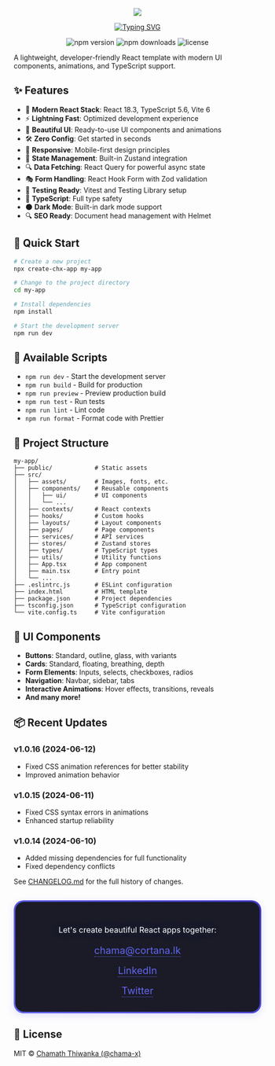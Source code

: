 <div align="center">
  <img src="https://capsule-render.vercel.app/api?type=waving&height=300&text=create-chx-app&color=0:6366F1,50:4F46E5,100:4338CA&fontColor=ffffff&fontSize=60&desc=Modern%20React%20Template%20Generator&descAlignY=65&animation=fadeIn">

<a href="https://git.io/typing-svg"><img src="https://readme-typing-svg.herokuapp.com?font=Montserrat&weight=600&duration=4002&pause=1000&color=6366F1&width=435&separator=%3C&lines=React+%C3%97+TypeScript+%3D+Modern%20Development%3CI+don%E2%80%99t+just+create+templates;%3CI+elevate+development+experience.%3C%3CLet%E2%80%99s+create+beautiful+apps+together.+%E2%9C%A8" alt="Typing SVG" /></a>

  <p>
    <img src="https://img.shields.io/npm/v/create-chx-app?style=for-the-badge&color=6366F1" alt="npm version">
    <img src="https://img.shields.io/npm/dm/create-chx-app?style=for-the-badge&color=4F46E5" alt="npm downloads">
    <img src="https://img.shields.io/github/license/chama-x/create-chx-app?style=for-the-badge&color=4338CA" alt="license">
  </p>
</div>

A lightweight, developer-friendly React template with modern UI components, animations, and TypeScript support.

## ✨ Features

- 🚀 **Modern React Stack**: React 18.3, TypeScript 5.6, Vite 6
- ⚡ **Lightning Fast**: Optimized development experience
- 🎨 **Beautiful UI**: Ready-to-use UI components and animations
- 🛠️ **Zero Config**: Get started in seconds
- 📱 **Responsive**: Mobile-first design principles
- 🔄 **State Management**: Built-in Zustand integration
- 🔍 **Data Fetching**: React Query for powerful async state
- 🎭 **Form Handling**: React Hook Form with Zod validation
- 🧪 **Testing Ready**: Vitest and Testing Library setup
- 🎯 **TypeScript**: Full type safety
- 🌑 **Dark Mode**: Built-in dark mode support
- 🔍 **SEO Ready**: Document head management with Helmet

## 🚀 Quick Start

```bash
# Create a new project
npx create-chx-app my-app

# Change to the project directory
cd my-app

# Install dependencies
npm install

# Start the development server
npm run dev
```

## 📝 Available Scripts

- `npm run dev` - Start the development server
- `npm run build` - Build for production
- `npm run preview` - Preview production build
- `npm run test` - Run tests
- `npm run lint` - Lint code
- `npm run format` - Format code with Prettier

## 📁 Project Structure

```
my-app/
├── public/            # Static assets
├── src/
│   ├── assets/        # Images, fonts, etc.
│   ├── components/    # Reusable components
│   │   ├── ui/        # UI components
│   │   └── ...
│   ├── contexts/      # React contexts
│   ├── hooks/         # Custom hooks
│   ├── layouts/       # Layout components
│   ├── pages/         # Page components
│   ├── services/      # API services
│   ├── stores/        # Zustand stores
│   ├── types/         # TypeScript types
│   ├── utils/         # Utility functions
│   ├── App.tsx        # App component
│   ├── main.tsx       # Entry point
│   └── ...
├── .eslintrc.js       # ESLint configuration
├── index.html         # HTML template
├── package.json       # Project dependencies
├── tsconfig.json      # TypeScript configuration
└── vite.config.ts     # Vite configuration
```

## 🎨 UI Components

- **Buttons**: Standard, outline, glass, with variants
- **Cards**: Standard, floating, breathing, depth
- **Form Elements**: Inputs, selects, checkboxes, radios
- **Navigation**: Navbar, sidebar, tabs
- **Interactive Animations**: Hover effects, transitions, reveals
- **And many more!**

## 📦 Recent Updates

### v1.0.16 (2024-06-12)

- Fixed CSS animation references for better stability
- Improved animation behavior

### v1.0.15 (2024-06-11)

- Fixed CSS syntax errors in animations
- Enhanced startup reliability

### v1.0.14 (2024-06-10)

- Added missing dependencies for full functionality
- Fixed dependency conflicts

See [CHANGELOG.md](./CHANGELOG.md) for the full history of changes.

<div style="background: linear-gradient(45deg, #6366F1, #4338CA); padding: 3px; border-radius: 20px; margin: 30px 0; box-shadow: 0 4px 15px rgba(99, 102, 241, 0.2);">
    <div style="background: #1a1b27; padding: 30px; border-radius: 18px; border: 1px solid rgba(99, 102, 241, 0.1);">
        <div align="center">
            <p style="color: #ffffff; font-size: 16px; margin-bottom: 20px; text-shadow: 0 0 20px rgba(99, 102, 241, 0.3);">Let's create beautiful React apps together:</p>
            <a href="mailto:chama@cortana.lk" style="font-size: 20px; text-decoration: none; color: #6366F1; border-bottom: 1px dotted #6366F1;">chama@cortana.lk</a><br><br>
            <a href="https://www.linkedin.com/in/chamath-thiwanka/" style="font-size: 20px; text-decoration: none; color: #6366F1; border-bottom: 1px dotted #6366F1;">LinkedIn</a><br><br>
            <a href="https://twitter.com/chama_x" style="font-size: 20px; text-decoration: none; color: #6366F1; border-bottom: 1px dotted #6366F1;">Twitter</a><br>
        </div>
    </div>
</div>

## 📄 License

MIT © [Chamath Thiwanka (@chama-x)](https://github.com/chama-x)

